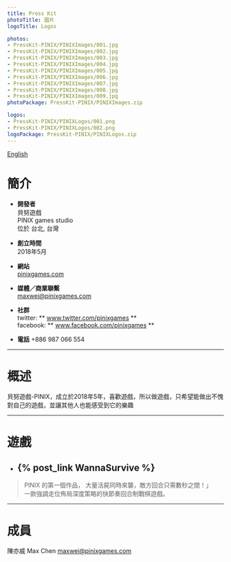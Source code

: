 ```yaml
---
title: Press Kit
photoTitle: 圖片
logoTitle: Logos

photos: 
- PressKit-PINIX/PINIXImages/001.jpg
- PressKit-PINIX/PINIXImages/002.jpg
- PressKit-PINIX/PINIXImages/003.jpg
- PressKit-PINIX/PINIXImages/004.jpg
- PressKit-PINIX/PINIXImages/005.jpg
- PressKit-PINIX/PINIXImages/006.jpg
- PressKit-PINIX/PINIXImages/007.jpg
- PressKit-PINIX/PINIXImages/008.jpg
- PressKit-PINIX/PINIXImages/009.jpg
photoPackage: PressKit-PINIX/PINIXImages.zip

logos: 
- PressKit-PINIX/PINIXLogos/001.png
- PressKit-PINIX/PINIXLogos/002.png
logoPackage: PressKit-PINIX/PINIXLogos.zip
---
```

<!--連結管理-->
[PINIXWebLink]: http://www.pinixgames.com
<!--連結管理-->
<a href="../en/" class="button small" target=_self>English</a>
# 簡介
+ **開發者**  
貝努遊戲  
PINIX games studio  
位於 台北, 台灣  

+ **創立時間**  
2018年5月

+ **網站**  
[pinixgames.com][PINIXWebLink]

+ **媒體／商業聯繫**  
maxwei@pinixgames.com

+ **社群**  
twitter: ** www.twitter.com/pinixgames **  
facebook: ** www.facebook.com/pinixgames **

+ **電話**
+886 987 066 554

---

# 概述
貝努遊戲-PINIX，成立於2018年5年，喜歡遊戲，所以做遊戲，只希望能做出不愧對自己的遊戲，並讓其他人也能感受到它的樂趣  

---

# 遊戲  
+ ## {% post_link WannaSurvive %}
> PINIX 的第一個作品，
> 大量活屍同時來襲，敵方回合只需數秒之間！」  
> 一款強調走位佈局深度策略的快節奏回合制戰棋遊戲。
---

# 成員
陳亦威 Max Chen
maxwei@pinixgames.com